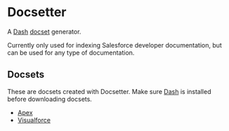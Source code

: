 Docsetter
=========

A [Dash](http://kapeli.com/dash) [docset](http://kapeli.com/docsets) generator.

Currently only used for indexing Salesforce developer documentation, but can be used for any type of documentation.

Docsets
--------
These are docsets created with Docsetter. Make sure [Dash](http://kapeli.com/dash) is installed before downloading docsets.

 - <a href="dash-feed://https%3A%2F%2Fs3.amazonaws.com%2Fsfdc-docsets%2Fsfdc-apexcode.xml">Apex</a>
 - <a href="dash-feed://https%3A%2F%2Fs3.amazonaws.com%2Fsfdc-docsets%2Fsfdc-pages.xml">Visualforce</a>